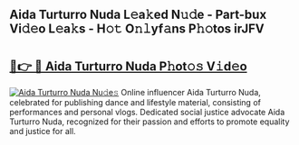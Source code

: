 ## Aida Turturro Nuda L𝚎a𝚔ed N𝚞𝚍e - Part-bux Vi𝚍𝚎o L𝚎a𝚔s - H𝚘𝚝 O𝚗𝚕yf𝚊ns P𝚑𝚘tos irJFV

# <h2><a href="http://kfb6d07.oniu.top/?m=Aida+Turturro+Nuda">🔗👉 🔴 Aida Turturro Nuda P𝚑ot𝚘𝚜 V𝚒d𝚎o</a></h2>

[![Aida Turturro Nuda Nu𝚍e𝚜](https://i.imgur.com/0qMVB7G.gif)](http://kfb6d07.oniu.top/?m=Aida+Turturro+Nuda)
Online influencer Aida Turturro Nuda, celebrated for publishing dance and lifestyle material, consisting of performances and personal vlogs. Dedicated social justice advocate Aida Turturro Nuda, recognized for their passion and efforts to promote equality and justice for all.  
